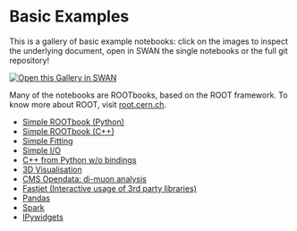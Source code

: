 # Basic Examples

This is a gallery of basic example notebooks: click on the images to inspect the underlying document, open in SWAN the single notebooks or the full git repository!

[<img class="open_in_swan" data-path="basic" alt="Open this Gallery in SWAN" src="https://swanserver.web.cern.ch/swanserver/images/badge_swan_white_150.png">][gallery_url]

Many of the notebooks are ROOTbooks, based on the ROOT framework. To know more about ROOT, visit [root.cern.ch](http://root.cern.ch/).

* [Simple ROOTbook (Python)](basic/notebooks/Simple_ROOTbook_py.ipynb)
* [Simple ROOTbook (C++)](basic/notebooks/Simple_ROOTbook_cpp.ipynb)
* [Simple Fitting](basic/notebooks/SimpleFit_py.ipynb)
* [Simple I/O](basic/notebooks/SimpleIO_py.ipynb)
* [C++ from Python w/o bindings](basic/notebooks/CppFromPython_pycpp.ipynb)
* [3D Visualisation](basic/notebooks/Geometry_Visualisation_cpp/Geometry_Visualisation_cpp.ipynb?clone_folder=True)
* [CMS Opendata: di-muon analysis](basic/notebooks/CMSDimuon_py.ipynb)
* [Fastjet (Interactive usage of 3rd party libraries)](basic/notebooks/FastjetInteractive.ipynb)
* [Pandas](basic/notebooks/pandas.ipynb)
* [Spark](basic/notebooks/Spark_Simple.ipynb)
* [IPywidgets](basic/notebooks/WidgetBasics.ipynb)


[gallery_url]:https://cern.ch/swanserver/cgi-bin/go?projurl=https://github.com/dpiparo/swanExamples.git